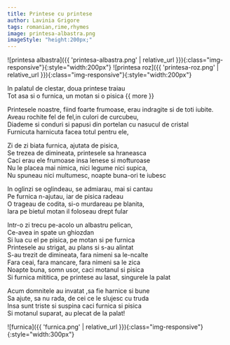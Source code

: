```yaml
---
title: Printese cu printese
author: Lavinia Grigore
tags: romanian,rime,rhymes
image: printesa-albastra.png
imageStyle: "height:200px;"
---
```


![printesa albastra]({{ 'printesa-albastra.png' | relative_url }}){:class="img-responsive"}{:style="width:200px"}
![printesa roz]({{ 'printesa-roz.png' | relative_url }}){:class="img-responsive"}{:style="width:200px"}

In palatul de clestar, doua printese traiau  
Tot asa si o furnica, un motan si o pisica
{{ more }}

Printesele noastre, fiind foarte frumoase, erau indragite si de toti iubite.  
Aveau rochite fel de fel,in culori de curcubeu,  
Diademe si conduri si papusi din portelan cu nasucul de cristal  
Furnicuta harnicuta facea totul pentru ele,

Zi de zi biata furnica, ajutata de pisica,  
Se trezea de dimineata, printesele sa hraneasca  
Caci erau ele frumoase insa lenese si mofturoase  
Nu le placea mai nimica, nici legume nici supica,  
Nu spuneau nici multumesc, noapte buna-ori te iubesc

In oglinzi se oglindeau, se admiarau, mai si cantau  
Pe furnica n-ajutau, iar de pisica radeau  
O trageau de codita, si-o murdareau pe blanita,  
Iara pe bietul motan il foloseau drept fular

Intr-o zi trecu pe-acolo un albastru pelican,  
Ce-avea in spate un ghiozdan  
Si lua cu el pe pisica, pe motan si pe furnica  
Printesele au strigat, au plans si s-au alintat  
S-au trezit de dimineata, fara nimeni sa le-ncalte  
Fara ceai, fara mancare, fara nimeni sa le zica  
Noapte buna, somn usor, caci motanul si pisica  
Si furnica mititica, pe printese au lasat, singurele la palat

Acum domnitele au invatat ,sa fie harnice si bune  
Sa ajute, sa nu rada, de cei ce le slujesc cu truda  
Insa sunt triste si suspina caci furnica si pisica  
Si motanul suparat, au plecat de la palat!

![furnica]({{ 'furnica.png' | relative_url }}){:class="img-responsive"}{:style="width:300px"}

